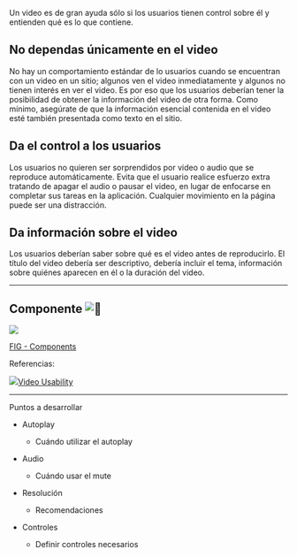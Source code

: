Un video es de gran ayuda sólo si los usuarios tienen control sobre él y entienden qué es lo que contiene.

## No dependas únicamente en el video

No hay un comportamiento estándar de lo usuarios cuando se encuentran con un video en un sitio; algunos ven el video inmediatamente y algunos no tienen interés en ver el video. Es por eso que los usuarios deberían tener la posibilidad de obtener la información del video de otra forma. Como mínimo, asegúrate de que la información esencial contenida en el video esté también presentada como texto en el sitio.

## Da el control a los usuarios

Los usuarios no quieren ser sorprendidos por video o audio que se reproduce automáticamente. Evita que el usuario realice esfuerzo extra tratando de apagar el audio o pausar el video, en lugar de enfocarse en completar sus tareas en la aplicación. Cualquier movimiento en la página puede ser una distracción.

## Da información sobre el video

Los usuarios deberían saber sobre qué es el video antes de reproducirlo. El título del video debería ser descriptivo, debería incluir el tema, información sobre quiénes aparecen en él o la duración del video.

---

## Componente ![:link:](https://pf-emoji-service--cdn.us-east-1.prod.public.atl-paas.net/standard/caa27a19-fc09-4452-b2b4-a301552fd69c/64x64/1f517.png)

![](https://static.figma.com/uploads/b6df2735e4cb368306acf5480b50f96e69f96099)

[FIG - Components](https://www.figma.com/file/adTpzuue9VJyGt5D6bb45F/FIG---Components?node-id=2455%3A2647)

Referencias:

[![](https://media.nngroup.com/static/img/favicon.ico)Video Usability](https://www.nngroup.com/articles/video-usability/)

---

Puntos a desarrollar

-   Autoplay
    
    -   Cuándo utilizar el autoplay
        
-   Audio
    
    -   Cuándo usar el mute
        
-   Resolución
    
    -   Recomendaciones
        
-   Controles
    
    -   Definir controles necesarios